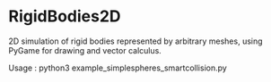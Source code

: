 # RigidBodies2D
2D simulation of rigid bodies represented by arbitrary meshes, using PyGame for drawing and vector calculus.

Usage : python3 example_simplespheres_smartcollision.py
